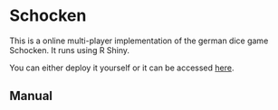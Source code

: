 # Schocken

This is a online multi-player implementation of the german dice game Schocken.
It runs using R Shiny.

You can either deploy it yourself or it can be accessed [here](https://davidso.shinyapps.io/schocken/).


## Manual

